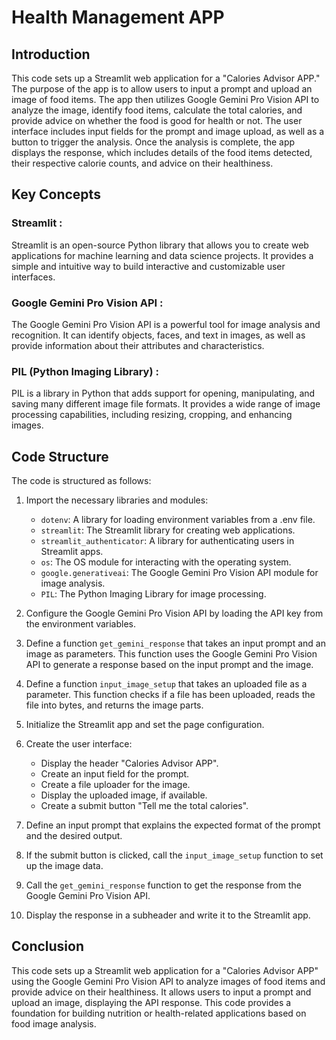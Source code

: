 # Health Management APP

## Introduction

This code sets up a Streamlit web application for a "Calories Advisor APP." The purpose of the app is to allow users to input a prompt and upload an image of food items. The app then utilizes Google Gemini Pro Vision API to analyze the image, identify food items, calculate the total calories, and provide advice on whether the food is good for health or not. The user interface includes input fields for the prompt and image upload, as well as a button to trigger the analysis. Once the analysis is complete, the app displays the response, which includes details of the food items detected, their respective calorie counts, and advice on their healthiness.

## Key Concepts

### Streamlit :
Streamlit is an open-source Python library that allows you to create web applications for machine learning and data science projects. It provides a simple and intuitive way to build interactive and customizable user interfaces.

### Google Gemini Pro Vision API :
The Google Gemini Pro Vision API is a powerful tool for image analysis and recognition. It can identify objects, faces, and text in images, as well as provide information about their attributes and characteristics.

### PIL (Python Imaging Library) :
PIL is a library in Python that adds support for opening, manipulating, and saving many different image file formats. It provides a wide range of image processing capabilities, including resizing, cropping, and enhancing images.

## Code Structure

The code is structured as follows:

1. Import the necessary libraries and modules:
   - `dotenv`: A library for loading environment variables from a .env file.
   - `streamlit`: The Streamlit library for creating web applications.
   - `streamlit_authenticator`: A library for authenticating users in Streamlit apps.
   - `os`: The OS module for interacting with the operating system.
   - `google.generativeai`: The Google Gemini Pro Vision API module for image analysis.
   - `PIL`: The Python Imaging Library for image processing.

2. Configure the Google Gemini Pro Vision API by loading the API key from the environment variables.

3. Define a function `get_gemini_response` that takes an input prompt and an image as parameters. This function uses the Google Gemini Pro Vision API to generate a response based on the input prompt and the image.

4. Define a function `input_image_setup` that takes an uploaded file as a parameter. This function checks if a file has been uploaded, reads the file into bytes, and returns the image parts.

5. Initialize the Streamlit app and set the page configuration.

6. Create the user interface:
   - Display the header "Calories Advisor APP".
   - Create an input field for the prompt.
   - Create a file uploader for the image.
   - Display the uploaded image, if available.
   - Create a submit button "Tell me the total calories".

7. Define an input prompt that explains the expected format of the prompt and the desired output.

8. If the submit button is clicked, call the `input_image_setup` function to set up the image data.

9. Call the `get_gemini_response` function to get the response from the Google Gemini Pro Vision API.

10. Display the response in a subheader and write it to the Streamlit app.

## Conclusion

This code sets up a Streamlit web application for a "Calories Advisor APP" using the Google Gemini Pro Vision API to analyze images of food items and provide advice on their healthiness. It allows users to input a prompt and upload an image, displaying the API response. This code provides a foundation for building nutrition or health-related applications based on food image analysis.
